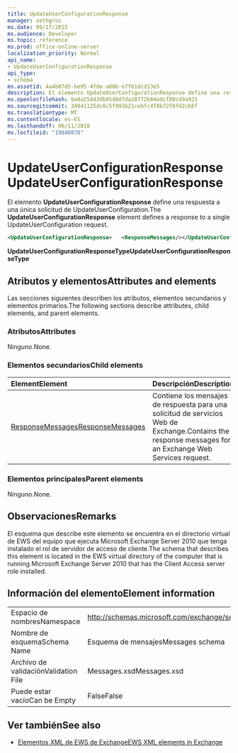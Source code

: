 ```yaml
---
title: UpdateUserConfigurationResponse
manager: sethgros
ms.date: 09/17/2015
ms.audience: Developer
ms.topic: reference
ms.prod: office-online-server
localization_priority: Normal
api_name:
- UpdateUserConfigurationResponse
api_type:
- schema
ms.assetid: 4a4b87d5-be95-4fde-a80b-e7f61dcd13e5
description: El elemento UpdateUserConfigurationResponse define una respuesta a una única solicitud de UpdateUserConfiguration.
ms.openlocfilehash: 9a8a25443db05d8d7da28772b84edcf80cd9a921
ms.sourcegitcommit: 34041125dc8c5f993b21cebfc4f8b72f0fd2cb6f
ms.translationtype: MT
ms.contentlocale: es-ES
ms.lasthandoff: 06/11/2018
ms.locfileid: "19840870"
---
```

# <a name="updateuserconfigurationresponse"></a><span data-ttu-id="f8508-103">UpdateUserConfigurationResponse</span><span class="sxs-lookup"><span data-stu-id="f8508-103">UpdateUserConfigurationResponse</span></span>

<span data-ttu-id="f8508-104">El elemento **UpdateUserConfigurationResponse** define una respuesta a una única solicitud de UpdateUserConfiguration.</span><span class="sxs-lookup"><span data-stu-id="f8508-104">The **UpdateUserConfigurationResponse** element defines a response to a single UpdateUserConfiguration request.</span></span> 
  
```xml
<UpdateUserConfigurationResponse>   <ResponseMessages/></UpdateUserConfigurationResponse>
```

 <span data-ttu-id="f8508-105">**UpdateUserConfigurationResponseType**</span><span class="sxs-lookup"><span data-stu-id="f8508-105">**UpdateUserConfigurationResponseType**</span></span>
## <a name="attributes-and-elements"></a><span data-ttu-id="f8508-106">Atributos y elementos</span><span class="sxs-lookup"><span data-stu-id="f8508-106">Attributes and elements</span></span>

<span data-ttu-id="f8508-107">Las secciones siguientes describen los atributos, elementos secundarios y elementos primarios.</span><span class="sxs-lookup"><span data-stu-id="f8508-107">The following sections describe attributes, child elements, and parent elements.</span></span>
  
### <a name="attributes"></a><span data-ttu-id="f8508-108">Atributos</span><span class="sxs-lookup"><span data-stu-id="f8508-108">Attributes</span></span>

<span data-ttu-id="f8508-109">Ninguno.</span><span class="sxs-lookup"><span data-stu-id="f8508-109">None.</span></span>
  
### <a name="child-elements"></a><span data-ttu-id="f8508-110">Elementos secundarios</span><span class="sxs-lookup"><span data-stu-id="f8508-110">Child elements</span></span>

|<span data-ttu-id="f8508-111">**Element**</span><span class="sxs-lookup"><span data-stu-id="f8508-111">**Element**</span></span>|<span data-ttu-id="f8508-112">**Descripción**</span><span class="sxs-lookup"><span data-stu-id="f8508-112">**Description**</span></span>|
|:-----|:-----|
|[<span data-ttu-id="f8508-113">ResponseMessages</span><span class="sxs-lookup"><span data-stu-id="f8508-113">ResponseMessages</span></span>](responsemessages.md) <br/> |<span data-ttu-id="f8508-114">Contiene los mensajes de respuesta para una solicitud de servicios Web de Exchange.</span><span class="sxs-lookup"><span data-stu-id="f8508-114">Contains the response messages for an Exchange Web Services request.</span></span>  <br/> |
   
### <a name="parent-elements"></a><span data-ttu-id="f8508-115">Elementos principales</span><span class="sxs-lookup"><span data-stu-id="f8508-115">Parent elements</span></span>

<span data-ttu-id="f8508-116">Ninguno.</span><span class="sxs-lookup"><span data-stu-id="f8508-116">None.</span></span>
  
## <a name="remarks"></a><span data-ttu-id="f8508-117">Observaciones</span><span class="sxs-lookup"><span data-stu-id="f8508-117">Remarks</span></span>

<span data-ttu-id="f8508-118">El esquema que describe este elemento se encuentra en el directorio virtual de EWS del equipo que ejecuta Microsoft Exchange Server 2010 que tenga instalado el rol de servidor de acceso de cliente.</span><span class="sxs-lookup"><span data-stu-id="f8508-118">The schema that describes this element is located in the EWS virtual directory of the computer that is running Microsoft Exchange Server 2010 that has the Client Access server role installed.</span></span>
  
## <a name="element-information"></a><span data-ttu-id="f8508-119">Información del elemento</span><span class="sxs-lookup"><span data-stu-id="f8508-119">Element information</span></span>

|||
|:-----|:-----|
|<span data-ttu-id="f8508-120">Espacio de nombres</span><span class="sxs-lookup"><span data-stu-id="f8508-120">Namespace</span></span>  <br/> |http://schemas.microsoft.com/exchange/services/2006/messages  <br/> |
|<span data-ttu-id="f8508-121">Nombre de esquema</span><span class="sxs-lookup"><span data-stu-id="f8508-121">Schema Name</span></span>  <br/> |<span data-ttu-id="f8508-122">Esquema de mensajes</span><span class="sxs-lookup"><span data-stu-id="f8508-122">Messages schema</span></span>  <br/> |
|<span data-ttu-id="f8508-123">Archivo de validación</span><span class="sxs-lookup"><span data-stu-id="f8508-123">Validation File</span></span>  <br/> |<span data-ttu-id="f8508-124">Messages.xsd</span><span class="sxs-lookup"><span data-stu-id="f8508-124">Messages.xsd</span></span>  <br/> |
|<span data-ttu-id="f8508-125">Puede estar vacío</span><span class="sxs-lookup"><span data-stu-id="f8508-125">Can be Empty</span></span>  <br/> |<span data-ttu-id="f8508-126">False</span><span class="sxs-lookup"><span data-stu-id="f8508-126">False</span></span>  <br/> |
   
## <a name="see-also"></a><span data-ttu-id="f8508-127">Ver también</span><span class="sxs-lookup"><span data-stu-id="f8508-127">See also</span></span>



- [<span data-ttu-id="f8508-128">Elementos XML de EWS de Exchange</span><span class="sxs-lookup"><span data-stu-id="f8508-128">EWS XML elements in Exchange</span></span>](ews-xml-elements-in-exchange.md)

